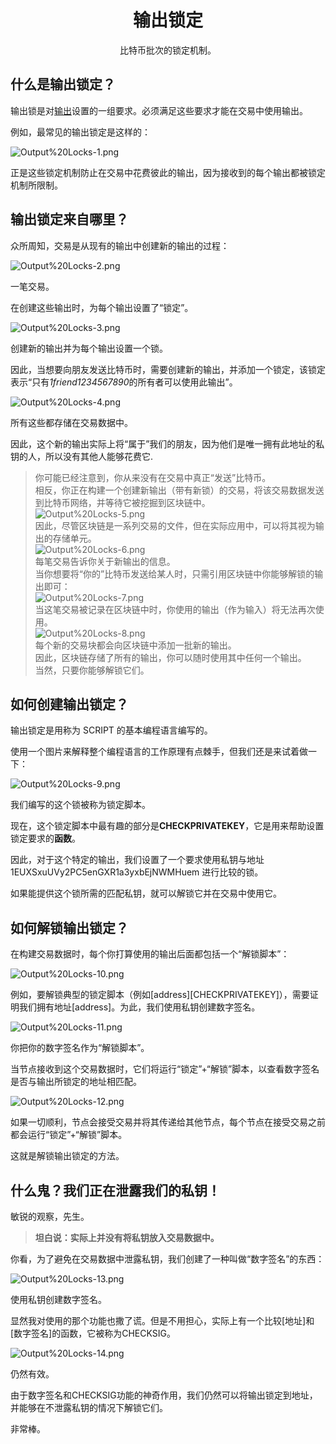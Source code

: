 # <center>输出锁定</center>
<center>比特币批次的锁定机制。</center>

## 什么是输出锁定？
输出锁是对[输出](../Outputs.md)设置的一组要求。必须满足这些要求才能在交易中使用输出。

例如，最常见的输出锁定是这样的：

![Output%20Locks-1.png](img/Output%20Locks-1%20(1).png)

正是这些锁定机制防止在交易中花费彼此的输出，因为接收到的每个输出都被锁定机制所限制。

## 输出锁定来自哪里？
众所周知，交易是从现有的输出中创建新的输出的过程：

![Output%20Locks-2.png](img/Output%20Locks-2%20(1).png)

一笔交易。

在创建这些输出时，为每个输出设置了“锁定”。

![Output%20Locks-3.png](img/Output%20Locks-3%20(1).png)  

创建新的输出并为每个输出设置一个锁。

因此，当想要向朋友发送比特币时，需要创建新的输出，并添加一个锁定，该锁定表示“只有*1friend1234567890*的所有者可以使用此输出”。

![Output%20Locks-4.png](img/Output%20Locks-4%20(1).png)

所有这些都存储在交易数据中。

因此，这个新的输出实际上将“属于”我们的朋友，因为他们是唯一拥有此地址的私钥的人，所以没有其他人能够花费它.  
>你可能已经注意到，你从来没有在交易中真正“发送”比特币。  
相反，你正在构建一个创建新输出（带有新锁）的交易，将该交易数据发送到比特币网络，并等待它被挖掘到区块链中。  
![Output%20Locks-5.png](img/Output%20Locks-5%20(1).png)  
因此，尽管区块链是一系列交易的文件，但在实际应用中，可以将其视为输出的存储单元。  
![Output%20Locks-6.png](img/Output%20Locks-6%20(1).png)  
每笔交易告诉你关于新输出的信息。  
当你想要将“你的”比特币发送给某人时，只需引用区块链中你能够解锁的输出即可：  
![Output%20Locks-7.png](img/Output%20Locks-7%20(1).png)  
当这笔交易被记录在区块链中时，你使用的输出（作为输入）将无法再次使用。  
![Output%20Locks-8.png](img/Output%20Locks-8%20(1).png)  
每个新的交易块都会向区块链中添加一批新的输出。  
因此，区块链存储了所有的输出，你可以随时使用其中任何一个输出。  
当然，只要你能够解锁它们。

## 如何创建输出锁定？
输出锁定是用称为 SCRIPT 的基本编程语言编写的。

使用一个图片来解释整个编程语言的工作原理有点棘手，但我们还是来试着做一下：  

![Output%20Locks-9.png](img/Output%20Locks-9%20(1).png)  

我们编写的这个锁被称为锁定脚本。

现在，这个锁定脚本中最有趣的部分是**CHECKPRIVATEKEY**，它是用来帮助​​设置锁定要求的**函数**。

因此，对于这个特定的输出，我们设置了一个要求使用私钥与地址1EUXSxuUVy2PC5enGXR1a3yxbEjNWMHuem 进行比较的锁。

如果能提供这个锁所需的匹配私钥，就可以解锁它并在交易中使用它。

## 如何解锁输出锁定？
在构建交易数据时，每个你打算使用的输出后面都包括一个“解锁脚本”：  

![Output%20Locks-10.png](img/Output%20Locks-10%20(1).png)

例如，要解锁典型的锁定脚本（例如[address][CHECKPRIVATEKEY]），需要证明我们拥有地址[address]。为此，我们使用私钥创建数字签名。

![Output%20Locks-11.png](img/Output%20Locks-11%20(1).png)  

你把你的数字签名作为“解锁脚本”。

当节点接收到这个交易数据时，它们将运行“锁定”+“解锁”脚本，以查看数字签名是否与输出所锁定的地址相匹配。

![Output%20Locks-12.png](img/Output%20Locks-12%20(1).png)  

如果一切顺利，节点会接受交易并将其传递给其他节点，每个节点在接受交易之前都会运行“锁定”+“解锁”脚本。

这就是解锁输出锁定的方法。

## 什么鬼？我们正在泄露我们的私钥！

敏锐的观察，先生。

>**坦白说：实际上并没有将私钥放入交易数据中。**

你看，为了避免在交易数据中泄露私钥，我们创建了一种叫做“数字签名”的东西：

![Output%20Locks-13.png](img/Output%20Locks-13%20(1).png)

使用私钥创建数字签名。

显然我对使用的那个功能也撒了谎。但是不用担心，实际上有一个比较[地址]和[数字签名]的函数，它被称为CHECKSIG。  

![Output%20Locks-14.png](img/Output%20Locks-14%20(1).png)  

仍然有效。

由于数字签名和CHECKSIG功能的神奇作用，我们仍然可以将输出锁定到地址，并能够在不泄露私钥的情况下解锁它们。

非常棒。